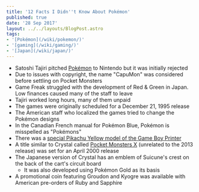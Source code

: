 ```yaml
---
title: '12 Facts I Didn''t Know About Pokémon'
published: true
date: '28 Sep 2017'
layout: ../../layouts/BlogPost.astro
tags:
- '[Pokémon](/wiki/pokemon/)'
- '[gaming](/wiki/gaming/)'
- '[Japan](/wiki/japan/)'
---
```


* Satoshi Tajiri pitched [Pokémon](/wiki/pokemon/) to Nintendo but it was initially rejected
* Due to issues with copyright, the name "CapuMon" was considered before settling on Pocket Monsters
* Game Freak struggled with the development of Red & Green in Japan. Low finances caused many of the staff to leave
* Tajiri worked long hours, many of them unpaid
* The games were originally scheduled for a December 21, 1995 release
* The American staff who localized the games tried to change the Pokémon designs
* In the Canadian French manual for Pokémon Blue, Pokémon is misspelled as "Pokémons"
* There was a [special Pikachu Yellow model of the Game Boy Printer](https://i.pinimg.com/736x/a6/de/02/a6de026685b1cd9e6b15f786b24108ee--retro-games-nintendo-pokemon.jpg)
* A title similar to Crystal called [Pocket Monsters X](https://www.gamespot.com/articles/pocket-monster-x-on-the-game-boy/1100-2447345/) (unrelated to the 2013 release) was set for an April 2000 release
* The Japanese version of Crystal has an emblem of Suicune's crest on the back of the cart's circuit board
	* It was also developed using Pokémon Gold as its basis
* A promotional coin featuring Groudon and Kyogre was available with American pre-orders of Ruby and Sapphire